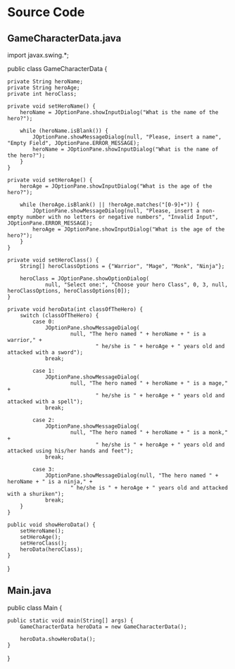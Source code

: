 # Source Code

## GameCharacterData.java
import javax.swing.*;

public class GameCharacterData {

    private String heroName;
    private String heroAge;
    private int heroClass;

    private void setHeroName() {
        heroName = JOptionPane.showInputDialog("What is the name of the hero?");

        while (heroName.isBlank()) {
            JOptionPane.showMessageDialog(null, "Please, insert a name", "Empty Field", JOptionPane.ERROR_MESSAGE);
            heroName = JOptionPane.showInputDialog("What is the name of the hero?");
        }
    }

    private void setHeroAge() {
        heroAge = JOptionPane.showInputDialog("What is the age of the hero?");

        while (heroAge.isBlank() || !heroAge.matches("[0-9]+")) {
            JOptionPane.showMessageDialog(null, "Please, insert a non-empty number with no letters or negative numbers", "Invalid Input", JOptionPane.ERROR_MESSAGE);
            heroAge = JOptionPane.showInputDialog("What is the age of the hero?");
        }
    }

    private void setHeroClass() {
        String[] heroClassOptions = {"Warrior", "Mage", "Monk", "Ninja"};

        heroClass = JOptionPane.showOptionDialog(
                null, "Select one:", "Choose your hero Class", 0, 3, null, heroClassOptions, heroClassOptions[0]);
    }

    private void heroData(int classOfTheHero) {
        switch (classOfTheHero) {
            case 0:
                JOptionPane.showMessageDialog(
                        null, "The hero named " + heroName + " is a warrior," +
                                " he/she is " + heroAge + " years old and attacked with a sword");
                break;

            case 1:
                JOptionPane.showMessageDialog(
                        null, "The hero named " + heroName + " is a mage," +
                                " he/she is " + heroAge + " years old and attacked with a spell");
                break;

            case 2:
                JOptionPane.showMessageDialog(
                        null, "The hero named " + heroName + " is a monk,"  +
                                " he/she is " + heroAge + " years old and attacked using his/her hands and feet");
                break;

            case 3:
                JOptionPane.showMessageDialog(null, "The hero named " + heroName + " is a ninja," +
                        " he/she is " + heroAge + " years old and attacked with a shuriken");
                break;
        }
    }

    public void showHeroData() {
        setHeroName();
        setHeroAge();
        setHeroClass();
        heroData(heroClass);
    }

}



## Main.java
public class Main {

    public static void main(String[] args) {
        GameCharacterData heroData = new GameCharacterData();

        heroData.showHeroData();
    }

}



